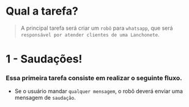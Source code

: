 # Qual a tarefa?

> A principal tarefa será criar um `robô` para `whatsapp`, que será `responsável por atender clientes de uma Lanchonete`.

# 1 - Saudações!

### Essa primeira tarefa consiste em realizar o seguinte fluxo.

- Se o usuário mandar `qualquer mensagem`, o robô deverá enviar uma mensagem de `saudação`.
